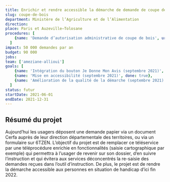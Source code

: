 ```yaml
---
title: Enrichir et rendre accessible la démarche de demande de coupe de bois
slug: coupe-de-bois
department: Ministère de l’Agriculture et de l’Alimentation
direction:
place: Paris et Auzeville—Tolosane
procedures: [
    {name: 'Demande d’autorisation administrative de coupe de bois', url: 'https://agriculture-portail.6tzen.fr/default/requests/Cerfa12530/'},
  ]
impact: 50 000 demandes par an
budget: 90 000
jobs:
team: ['ameziane-allioui']
goals: [
    {name: 'Intégration du bouton Je Donne Mon Avis (septembre 2021)', done: true},
    {name: 'Mise en accessibilité (septembre 2021)', done: true},
    {name: 'Amélioration de la qualité de la démarche (septembre 2021)', done: true},
  ]
status: futur
startDate: 2021-06-01
endDate: 2021-12-31
---
```


## Résumé du projet

Aujourd’hui les usagers déposent une demande papier via un document Cerfa auprès de leur direction départementale des territoires, ou via un formulaire sur 6TZEN. L’objectif du projet est de remplacer ce téléservice par une téléprocédure enrichie en fonctionnalités (saisie cartographique par exemple) qui permettra à l’usager de revenir sur son dossier, d’en suivre l’instruction et qui évitera aux services déconcentrés la re-saisie des demandes reçues dans l’outil d’instruction. De plus, le projet est de rendre la démarche accessible aux personnes en situation de handicap d’ici fin 2022.
